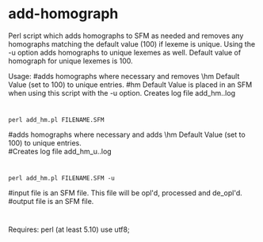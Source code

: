 # add-homograph
Perl script which adds homographs to SFM as needed and removes any homographs matching the default value (100) if lexeme is unique.
Using the -u option adds homographs to unique lexemes as well. Default value of homograph for unique lexemes is 100. 


Usage:
#adds homographs where necessary and removes \hm Default Value (set to 100) to unique entries.
#hm Default Value is placed in an SFM when using this script with the -u option. Creates log file add_hm.<time>.log
#
	perl add_hm.pl FILENAME.SFM  


#adds homographs where necessary and adds \hm Default Value (set to 100) to unique entries.  
#Creates log file add_hm_u.<time>.log
#
	perl add_hm.pl FILENAME.SFM -u


#input file is an SFM file.  This file will be opl'd, processed and de_opl'd. 
#output file is an SFM file.
#
  
  Requires:
  perl (at least 5.10)
  use utf8;
  
  
